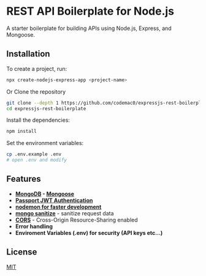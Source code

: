 # REST API Boilerplate for Node.js 
A starter boilerplate for building APIs using Node.js, Express, and Mongoose.

## Installation
To create a project, run:
```bash
npx create-nodejs-express-app <project-name>
```
Or
Clone the repository
```bash
git clone --depth 1 https://github.com/codemac0/expressjs-rest-boilerplate.git
cd expressjs-rest-boilerplate
```
Install the dependencies:
```bash
npm install
```
Set the environment variables:
```bash
cp .env.example .env
# open .env and modify
```
## Features
- **[MongoDB](https://www.mongodb.com) - [Mongoose](https://mongoosejs.com)**
- **[Passport JWT Authentication](http://www.passportjs.org/packages/passport-jwt/)**
- **[nodemon for faster development](https://www.npmjs.com/package/nodemon)**
- **[mongo sanitize](https://www.npmjs.com/package/mongo-sanitize)** - sanitize request data
- **[CORS](https://www.npmjs.com/package/cors)** - Cross-Origin Resource-Sharing enabled
- **Error handling**
- **Enviroment Variables (.env) for security (API keys etc...)**
## License
[MIT](LICENSE)
